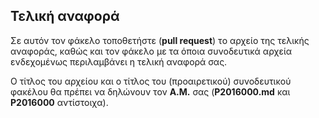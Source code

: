 ## Τελική αναφορά

Σε αυτόν τον φάκελο τοποθετήστε (**pull request**) τo αρχείο της τελικής αναφοράς, καθώς και τον φάκελο με τα όποια συνοδευτικά αρχεία ενδεχομένως περιλαμβάνει η τελική αναφορά σας.

Ο τίτλος του αρχείου και ο τίτλος του (προαιρετικού) συνοδευτικού φακέλου θα πρέπει να δηλώνουν τον **Α.Μ.** σας (**P2016000.md** και **P2016000** αντίστοιχα).
